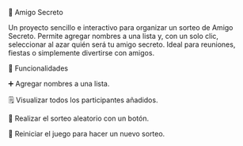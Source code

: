 🎁 Amigo Secreto

Un proyecto sencillo e interactivo para organizar un sorteo de Amigo Secreto. Permite agregar nombres a una lista y, con un solo clic, seleccionar al azar quién será tu amigo secreto. Ideal para reuniones, fiestas o simplemente divertirse con amigos.

🚀 Funcionalidades

➕ Agregar nombres a una lista.

🗒️ Visualizar todos los participantes añadidos.

🎲 Realizar el sorteo aleatorio con un botón.

🔄 Reiniciar el juego para hacer un nuevo sorteo.
